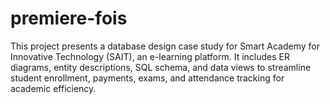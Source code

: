 # premiere-fois
This project presents a database design case study for Smart Academy for Innovative Technology (SAIT), an e-learning platform. It includes ER diagrams, entity descriptions, SQL schema, and data views to streamline student enrollment, payments, exams, and attendance tracking for academic efficiency.
